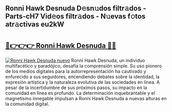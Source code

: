 ## Ronni Hawk Desnuda D𝚎sn𝚞dos filtr𝚊dos - Parts-cH7 Vid𝚎os filtr𝚊dos - N𝚞evas f𝚘tos atr𝚊ctivas eu2kW

# <h2><a href="http://mb4v9l.tromn.icu/?c=Ronni+Hawk+Desnuda">🔗👉👉👉 Ronni Hawk Desnuda 🔗🔗</a></h2>

[![Ronni Hawk Desnuda nuevo](https://i.imgur.com/pEAQMta.gif)](http://mb4v9l.tromn.icu/?c=Ronni+Hawk+Desnuda)
Ronni Hawk Desnuda, un individuo multifacético y paradójico, desafía la comprensión simple. Su uso pionero de los medios digitales para la autorrepresentación ha cautivado y enfurecido a sus seguidores, encendiendo debates sobre la identidad, la expresión artística y la naturaleza evolutiva de las sociedades en línea. A pesar de la incertidumbre de sus próximos pasos, su impacto en la comunidad en línea es profundo. La determinación inquebrantable y el magnetismo innegable impulsan a Ronni Hawk Desnuda a nuevas alturas en la comunidad digital.
